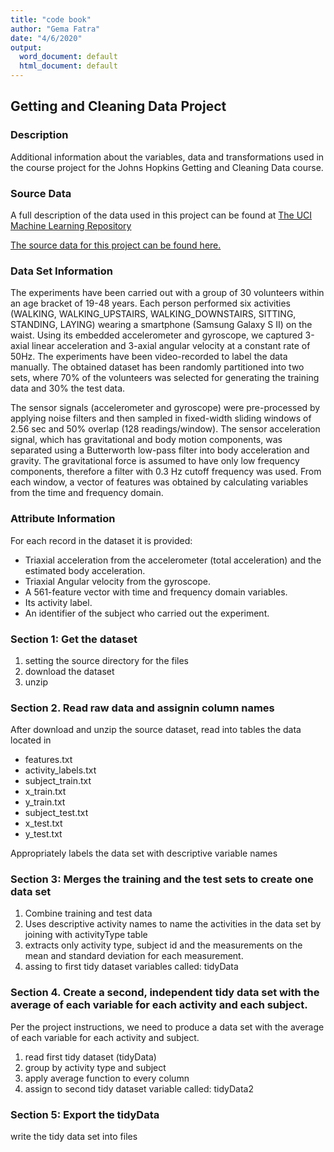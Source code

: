 ```yaml
---
title: "code book"
author: "Gema Fatra"
date: "4/6/2020"
output:
  word_document: default
  html_document: default
---
```


## Getting and Cleaning Data Project

### Description
Additional information about the variables, data and transformations used in the course project for the Johns Hopkins Getting and Cleaning Data course.

### Source Data
A full description of the data used in this project can be found at [The UCI Machine Learning Repository](http://archive.ics.uci.edu/ml/datasets/Human+Activity+Recognition+Using+Smartphones)

[The source data for this project can be found here.](https://d396qusza40orc.cloudfront.net/getdata%2Fprojectfiles%2FUCI%20HAR%20Dataset.zip)

### Data Set Information
The experiments have been carried out with a group of 30 volunteers within an age bracket of 19-48 years. Each person performed six activities (WALKING, WALKING_UPSTAIRS, WALKING_DOWNSTAIRS, SITTING, STANDING, LAYING) wearing a smartphone (Samsung Galaxy S II) on the waist. Using its embedded accelerometer and gyroscope, we captured 3-axial linear acceleration and 3-axial angular velocity at a constant rate of 50Hz. The experiments have been video-recorded to label the data manually. The obtained dataset has been randomly partitioned into two sets, where 70% of the volunteers was selected for generating the training data and 30% the test data. 

The sensor signals (accelerometer and gyroscope) were pre-processed by applying noise filters and then sampled in fixed-width sliding windows of 2.56 sec and 50% overlap (128 readings/window). The sensor acceleration signal, which has gravitational and body motion components, was separated using a Butterworth low-pass filter into body acceleration and gravity. The gravitational force is assumed to have only low frequency components, therefore a filter with 0.3 Hz cutoff frequency was used. From each window, a vector of features was obtained by calculating variables from the time and frequency domain.

### Attribute Information
For each record in the dataset it is provided: 
- Triaxial acceleration from the accelerometer (total acceleration) and the estimated body acceleration. 
- Triaxial Angular velocity from the gyroscope. 
- A 561-feature vector with time and frequency domain variables. 
- Its activity label. 
- An identifier of the subject who carried out the experiment.

### Section 1: Get the dataset
1. setting the source directory for the files 
2. download the dataset 
3. unzip


### Section 2. Read raw data and assignin column names 
After download and unzip the source dataset, read into tables the data located in
- features.txt
- activity_labels.txt
- subject_train.txt
- x_train.txt
- y_train.txt
- subject_test.txt
- x_test.txt
- y_test.txt

Appropriately labels the data set with descriptive variable names


### Section 3: Merges the training and the test sets to create one data set
1. Combine training and test data
2. Uses descriptive activity names to name the activities in the data set by joining with activityType table
3. extracts only activity type, subject id and the measurements on the mean and standard deviation for each measurement.
4. assing to first tidy dataset variables called: tidyData

### Section 4. Create a second, independent tidy data set with the average of each variable for each activity and each subject. 
Per the project instructions, we need to produce a data set with the average of each variable for each activity and subject.
1. read first tidy dataset (tidyData)
2. group by activity type and subject
3. apply average function to every column
4. assign to second tidy dataset variable called: tidyData2

### Section 5: Export the tidyData 
write the tidy data set into files
